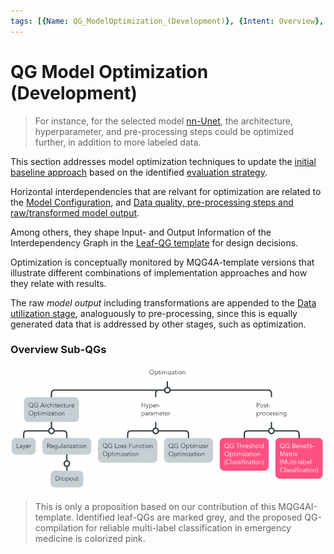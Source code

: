 ```yaml
---
tags: [{Name: QG_ModelOptimization_(Development)}, {Intent: Overview}, {Applicability: GenericAILifecycle}, {Usage Example: default_highrisk}]
---
```




# QG Model Optimization (Development)

> For instance, for the selected model [nn-Unet](../1_Model_Configuration/QG_nnU-Net_(StateOfTheArt).md), the architecture, hyperparameter, and pre-processing steps could be optimized further, in addition to more labeled data.

This section addresses model optimization techniques to update the [initial baseline approach](../1_Model_Configuration/QG_ModelConfiguration_(Development).md) based on the identified [evaluation strategy](../2_Model_Evaluation/QG_ModelEvaluation_(Development).md).

Horizontal interdependencies that are relvant for optimization are related to the [Model Configuration](../1_Model_Configuration/QG_ModelConfiguration_(Development).md), and [Data quality, pre-processing steps and raw/transformed model output](../../1_Data/2_Utilization/QG_Utilization_(Data).md). 

Among others, they shape Input- and Output Information of the Interdependency Graph in the [Leaf-QG template](../../../../../templates/Template_LeafQG.md) for design decisions.

Optimization is conceptually monitored by MQG4A-template versions that illustrate different combinations of implementation approaches and how they relate with results.

The raw *model output* including transformations are appended to the [Data utilization stage](../../1_Data/2_Utilization/QG_Utilization_(Data).md), analoguously to pre-processing, since this is equally generated data that is addressed by other stages, such as optimization.

### Overview Sub-QGs

![](../../../../../imgs/Lifecycle/QGOptimization.png)

> This is only a proposition based on our contribution of this MQG4AI-template. Identified leaf-QGs are marked grey, and the proposed QG-compilation for reliable multi-label classification in emergency medicine is colorized pink.